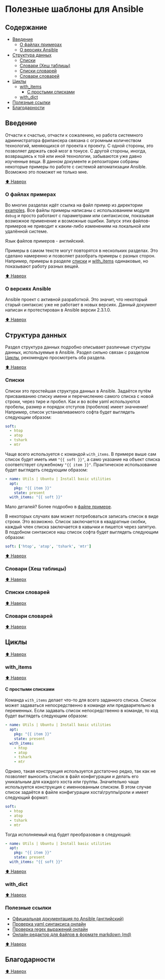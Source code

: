 # Полезные шаблоны для Ansible
## Содержание
- [Введение](#Введение)
  - [О файлах примерах](#О-файлах-примерах)
  - [О версиях Ansible](#О-версиях-ansible)
- [Структура данных](#Структура-данных)
  - [Списки](#Списки)
  - [Словари (Хеш таблицы)](#Словари-Хеш-таблицы)
  - [Списки словарей](#Списки-словарей)
  - [Словари словарей](#Словари-словарей)
- [Циклы](#Циклы)
  - [with_items](#with_items)
    - [С простыми списками](#С-простыми-списками)
  - [with_dict](#with_dict)
- [Полезные ссылки](#Полезные-ссылки)
- [Благодарности](#Благодарности)

## Введение
Отчасти к счастью, отчасти к сожалению, но работа системного администратора фрилансера связана с огромным количеством технологий, меняющихся от проекта к проекту. С одной стороны, это позволяет держать свой мозг в тонусе. С другой стороны, иногда, возвращаясь к той или иной технологии, забываются уже давно изученные вещи. 
В данном документе и репозитории собраны некоторые примеры по работе с системой автоматизации Ansible. Возможно это поможет не только мне.

[⬆ Наверх](#Содержание)

### О файлах примерах
Во многих разделах идёт ссылка на файл пример из директории [examples](examples/). Все файлы примеры написаны с использованием модуля ``debug`` и просто работают с параметрами или синтаксисом, показывая возможное применение и возможные ошибки. Запуск этих файлов-примеров не приводит к каким-либо изменениям на локальной или удалённой системе.

Язык файлов примеров - английский. 

Примеры в самом тексте могут повторятся в нескольких разделах. Это сделано намеренно и позволяет разобрать примеры с разных сторон. Например, примеры в разделе [списки](#Списки) и [with_items](#with_items) одинаковые, но показывают работу разных вещей.

[⬆ Наверх](#Содержание)

### О версиях Ansible
Ansible проект с активной разработкой. Это значит, что некоторый старый синтаксис уже не работает в новых версиях. Данный документ написан и протестирован в Ansible версии 2.3.1.0.

[⬆ Наверх](#Содержание)

## Структура данных
Раздел структура данных подробно описывает различные стуктуры данных, используемые в Ansible. Раздел сильно связан с разделом [Циклы](#Циклы), рекомендую просмотреть оба раздела.

[⬆ Наверх](#Содержание)

### Списки
Списки это простейшая структура данных в Ansible. Задаётся путём присваиванию списку имени и перечислению самого списка с новой строки, через тире и пробел. Как и во всём yaml используются пробелы, размер и порядок отступов (пробелов) имеет значнение! Например, список устанавливаемого софта будет выглядеть следующим образом:
```yaml
soft:
  - htop
  - atop
  - tshark
  - mtr
```
Чаще всего используется с командой ``with_items``. В примере выше сам список будет иметь имя ``"{{ soft }}"``, а само указание на объект списка соответствует служебному ``"{{ item }}"``.
Практическое использование будет выглядеть следующим образом:
```yaml
- name: Utils | Ubuntu | Install basic utilities
  apt:
    pkg: "{{ item }}"
    state: present
  with_items: "{{ soft }}"
```
Мало деталей? Более подробно в [файле примере](examples/lists.yml).

В некоторых случаях вам может потребоваться записать список в виде строки. Это возможно. Список заключается в квадратные скобки, каждый член списка заключается в кавычки и пишется через запятую. В подобном синтаксисе наш список софта будет выглядеть следующим образом:
```yaml
soft: ['htop', 'atop', 'tshark', 'mtr']
```

[⬆ Наверх](#Содержание)

### Словари (Хеш таблицы)

[⬆ Наверх](#Содержание)

### Списки словарей

[⬆ Наверх](#Содержание)

### Словари словарей

[⬆ Наверх](#Содержание)

## Циклы

[⬆ Наверх](#Содержание)

### with_items

[⬆ Наверх](#Содержание)

#### С простыми списками
Команда ``with_items`` делает что-то для всего заданного списка. Список может задаваться непосредственно в команде или предварительно в переменных. 
Если задавать список непосредственно в команде, то код будет выглядеть следующим образом:
```yaml
- name: Utils | Ubuntu | Install basic utilities
  apt:
    pkg: "{{ item }}"
    state: present
  with_items:
    - htop
    - atop
    - tshark
    - mtr
```
Однако, такая конструкция используется достаточно редко, так как не позволяет выносить список в файл конфигурации и делать его уникальным для каждого хоста или группы. Значительно чаще используется конструкция с именнованным списком. В этом случае список задаётся в файле конфигурации хоста\группы\роли и имеет следующий формат:
```yaml
soft:
  - htop
  - atop
  - tshark
  - mtr
```
Тогда исполняемый код будет преобразован в следующий:
```yaml
- name: Utils | Ubuntu | Install basic utilities
  apt:
    pkg: "{{ item }}"
    state: present
  with_items: "{{ soft }}"
```

[⬆ Наверх](#Содержание)

### with_dict

[⬆ Наверх](#Содержание)

### Полезные ссылки

- [Официальная документация по Ansible (английский)](http://docs.ansible.com/ansible/)
- [Проверка yaml синтаксиса онлайн](http://www.yamllint.com/)
- [Проверка regex выражений онлайн](https://regex101.com/)
- [Онлайн редактор для файлов в формате markdown (md)](http://dillinger.io)

[⬆ Наверх](#Содержание)

## Благодарности



[⬆ Наверх](#Содержание)